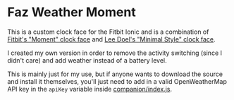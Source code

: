 # Faz Weather Moment
This is a custom clock face for the Fitbit Ionic and is a combination of [Fitbit's "Moment" clock face](https://github.com/Fitbit/sdk-moment) and [Lee Doel's "Minimal Style" clock face](https://gallery.fitbit.com/details/ff6b0f4a-026a-4228-b3f4-527904d862f1).

I created my own version in order to remove the activity switching (since I didn't care) and add weather instead of a battery level.

This is mainly just for my use, but if anyone wants to download the source and install it themselves, you'll just need to add in a valid OpenWeatherMap API key in the `apiKey` variable inside [companion/index.js](companion/index.js).
